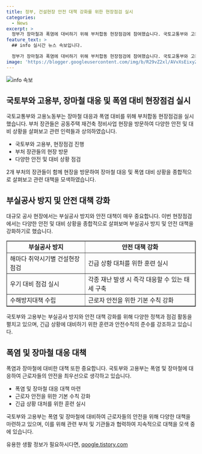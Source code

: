 ```yaml
---
title: 정부, 건설현장 안전 대책 강화를 위한 현장점검 실시
categories:
  - News
excerpt: >
  정부가 장마철과 폭염에 대비하기 위해 부처합동 현장점검에 참여했습니다. 국토교통부와 고용노동부 장관은 공동주택 재건축 정비사업 현장을 방문하여 장마철 대응 및 폭염 대비 상황을 점검했습니다. 이를통해 콘크리트 타설 작업과 공원 조성을 동시에 진행하는 등 다양한 안전조치를 확인했으며, 폭염에 대비한 온열질환 예방 안전수칙 이행 여부도 점검했습니다. 또한, 취약시기별 건설현장 점검과 다수의 근로자가 일하는 사업장의 폭염·호우·태풍 대응 상황을 계속해서 점검할 계획입니다.
feature_text: >
  ## info 실시간 뉴스 속보입니다.

  정부가 장마철과 폭염에 대비하기 위해 부처합동 현장점검에 참여했습니다. 국토교통부와 고용노동부 장관은 공동주택 재건축 정비사업 현장을 방문하여 장마철 대응 및 폭염 대비 상황을 점검했습니다. 이를통해 콘크리트 타설 작업과 공원 조성을 동시에 진행하는 등 다양한 안전조치를 확인했으며, 폭염에 대비한 온열질환 예방 안전수칙 이행 여부도 점검했습니다. 또한, 취약시기별 건설현장 점검과 다수의 근로자가 일하는 사업장의 폭염·호우·태풍 대응 상황을 계속해서 점검할 계획입니다.
image: 'https://blogger.googleusercontent.com/img/b/R29vZ2xl/AVvXsEixyZcFfHzMRdzZMjFBmAUKJYCLCGyLL1o632UiGVXcaFdKo_bkvkuCioo0uUKlGfBVcT3P84aROyZIXSBEx3Aw5nCQ3pTgDom1WDC4m8eifvWiAmWEEVb4x6G_l8C0QH225ldMjyaFvpxGEBGNO37VmDTDMHGhJPq73UglMfDca1-0aw/s1600/blogspot.png'
---
```


<p><img src="https://blogger.googleusercontent.com/img/b/R29vZ2xl/AVvXsEixyZcFfHzMRdzZMjFBmAUKJYCLCGyLL1o632UiGVXcaFdKo_bkvkuCioo0uUKlGfBVcT3P84aROyZIXSBEx3Aw5nCQ3pTgDom1WDC4m8eifvWiAmWEEVb4x6G_l8C0QH225ldMjyaFvpxGEBGNO37VmDTDMHGhJPq73UglMfDca1-0aw/s1600/blogspot.png" alt="info 속보" /></p>

<h2 data-ke-size="size26">국토부와 고용부, 장마철 대응 및 폭염 대비 현장점검 실시</h2>

<p>국토교통부와 고용노동부는 장마철 대응과 폭염 대비를 위해 부처합동 현장점검을 실시했습니다. 부처 장관들은 공동주택 재건축 정비사업 현장을 방문하여 다양한 안전 및 대비 상황을 살펴보고 관련 인력들과 상의하였습니다.</p>

<ul>
    <li>국토부와 고용부, 현장점검 진행</li>
    <li>부처 장관들의 현장 방문</li>
    <li>다양한 안전 및 대비 상황 점검</li>
</ul>

<p data-ke-size="size16">2개 부처의 장관들이 함께 현장을 방문하여 장마철 대응 및 폭염 대비 상황을 종합적으로 살펴보고 관련 대책을 모색하였습니다.</p>

<h2 data-ke-size="size26">부실공사 방지 및 안전 대책 강화</h2>

<p>대규모 공사 현장에서는 부실공사 방지와 안전 대책이 매우 중요합니다. 이번 현장점검에서는 다양한 안전 및 대비 상황을 종합적으로 살펴보며 부실공사 방지 및 안전 대책을 강화하기로 했습니다.</p>

<table style="width: 100%;" border="1">
<tbody>
<tr>
<td style="text-align: center; height: 17px;"><b>부실공사 방지</b></td>
<td style="text-align: center; height: 17px;"><b>안전 대책 강화</b></td>
</tr>
<tr>
<td style="text-align: left; height: 17px;">해마다 취약시기별 건설현장 점검</td>
<td style="text-align: left; height: 17px;">긴급 상황 대처를 위한 훈련 실시</td>
</tr>
<tr>
<td style="text-align: left; height: 17px;">우기 대비 점검 실시</td>
<td style="text-align: left; height: 17px;">각종 재난 발생 시 즉각 대응할 수 있는 태세 구축</td>
</tr>
<tr>
<td style="text-align: left; height: 17px;">수해방지대책 수립</td>
<td style="text-align: left; height: 17px;">근로자 안전을 위한 기본 수칙 강화</td>
</tr>
</tbody>
</table>

<p data-ke-size="size16">국토부와 고용부는 부실공사 방지와 안전 대책 강화를 위해 다양한 정책과 점검 활동을 펼치고 있으며, 긴급 상황에 대비하기 위한 훈련과 안전수칙의 준수를 강조하고 있습니다.</p>

<h2 data-ke-size="size26">폭염 및 장마철 대응 대책</h2>

<p>폭염과 장마철에 대비한 대책 또한 중요합니다. 국토부와 고용부는 폭염 및 장마철에 대응하여 근로자들의 안전을 최우선으로 생각하고 있습니다.</p>

<ul>
    <li>폭염 및 장마철 대응 대책 마련</li>
    <li>근로자 안전을 위한 기본 수칙 강화</li>
    <li>긴급 상황 대처를 위한 훈련 실시</li>
</ul>

<p data-ke-size="size16">국토부와 고용부는 폭염 및 장마철에 대비하여 근로자들의 안전을 위해 다양한 대책을 마련하고 있으며, 이를 위해 관련 부처 및 기관들과 협력하여 지속적으로 대책을 모색 중에 있습니다.</p>
유용한 생활 정보가 필요하시다면, <a href="https://qoogle.tistory.com" rel="dofollow">qoogle.tistory.com</a>


